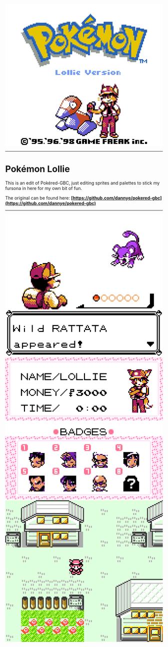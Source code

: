 ![Title Screen](_github/ScSh_Title.png)

---
# Pokémon Lollie

This is an edit of Pokéred-GBC, just editing sprites and palettes to stick my fursona in here for my own bit of fun.

The original can be found here: **[https://github.com/dannye/pokered-gbc](https://github.com/dannye/pokered-gbc)**

---
![Title Screen](_github/ScSh_Battle.png)
![Title Screen](_github/ScSh_Badges.png)
![Title Screen](_github/ScSh_Flowers.gif)
